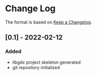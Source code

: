 
# Change Log
The format is based on [Keep a Changelog](http://keepachangelog.com/).

## [0.1] - 2022-02-12

### Added
- libgdx project skeleton generated
- git repository initialized
  
